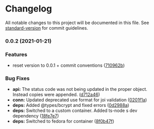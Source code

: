 # Changelog

All notable changes to this project will be documented in this file. See [standard-version](https://github.com/conventional-changelog/standard-version) for commit guidelines.

### 0.0.2 (2021-01-21)


### Features

* reset version to 0.0.1 + commit conventions ([710962b](https://github.com/suvam0451/auth-tutorial/commit/710962beab394ada4c9d929542210811d09dc5fa))


### Bug Fixes

* **api:** The status code was not being updated in the proper object. Instead copies were appended. ([d712a46](https://github.com/suvam0451/auth-tutorial/commit/d712a46781e6715e442298fa6f8c10d2dd901da3))
* **conn:** Updated deprecated use format for joi validation ([0201f1a](https://github.com/suvam0451/auth-tutorial/commit/0201f1aa1ed7faf1b367b4e8dcb23e580b40ed47))
* **deps:** Added @types/bcrypt and fixed errors ([0d2988a](https://github.com/suvam0451/auth-tutorial/commit/0d2988aed10a0dca7f04c6252175d2e4e45d7d36))
* **deps:** Switched to a custom container. Added ts-node s dev dependency ([18fe7e7](https://github.com/suvam0451/auth-tutorial/commit/18fe7e7835aff0e968d559f407ac68d1f5a620ae))
* **deps:** Switched to fedora for container ([8f0b47f](https://github.com/suvam0451/auth-tutorial/commit/8f0b47fa4459423abfb1b588155d6b6b89ebceba))
